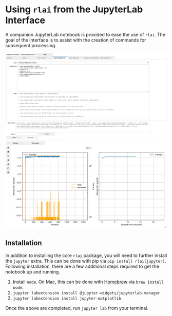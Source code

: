 # Using `rlai` from the JupyterLab Interface

A companion JupyterLab notebook is provided to ease the use of `rlai`. The goal
of the interface is to assist with the creation of commands for subsequent 
processing.

![jupyterlab](jupyterlab-composer.png)
![jupyterlab-running](jupyterlab-running.png)

## Installation
In addition to installing the core `rlai` package, you will need to further 
install the `jupyter` extra. This can be done with pip via 
`pip install rlai[jupyter]`. Following installation, there are a few additional
steps required to get the notebook up and running.

1. Install `node`. On Mac, this can be done with [Homebrew](https://brew.sh/) via
   `brew install node`.
1. `jupyter labextension install @jupyter-widgets/jupyterlab-manager`
1. `jupyter labextension install jupyter-matplotlib`

Once the above are completed, run `jupyter lab` from your terminal.